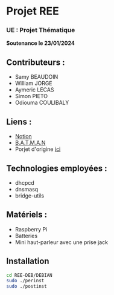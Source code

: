 # Projet REE
### UE : Projet Thématique
**Soutenance le 23/01/2024**

## Contributeurs :
- Samy BEAUDOIN
- William JORGE
- Aymeric LECAS
- Simon PIETO
- Odiouma COULIBALY

## Liens :
- [Notion](https://www.notion.so/Projet-REE-dc8bf13dbf4e4e50b153b31ec5b5b62d?pvs=4)
- [B.A.T.M.A.N](https://www.open-mesh.org/projects/batman-adv/wiki)
- Porjet d'origine [ici](https://github.com/binnes/WiFiMeshRaspberryPi/tree/master)


## Technologies employées :
- dhcpcd
- dnsmasq
- bridge-utils

## Matériels :
- Raspberry Pi
- Batteries
- Mini haut-parleur avec une prise jack

## Installation
```bash
cd REE-DEB/DEBIAN
sudo ./perinst
sudo ./postinst
```
